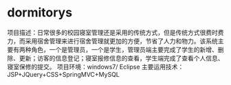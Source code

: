 # dormitorys
项目描述：日常很多的校园寝室管理还是采用的传统方式，但是传统方式很费时费力，而采用宿舍管理来进行宿舍管理就更加的方便，节省了人力和物力。该系统主要有两种角色，一个是管理员，一个是学生，管理员端主要完成了学生的新增、删除、更新；访客的信息登记；寝室报修信息的查看，学生端完成了查看个人信息、寝室保修的提交。 项目环境：windows7/ Eclipse 主要运用技术：JSP+JQuery+CSS+SpringMVC+MySQL

